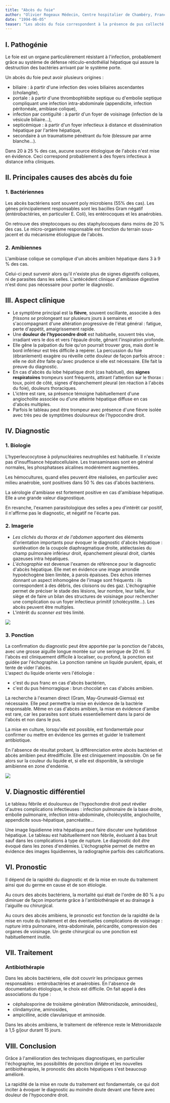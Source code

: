 ```yaml
---
title: "Abcès du foie"
author: "Olivier Rogeaux Médecin, Centre hospitalier de Chambéry, France."
date: "1994-06-05"
teaser: "Les abcès du foie correspondent à la présence de pus collecté en une ou plusieurs poches à l'intérieur du foie. Ils peuvent être bactériens ou amibiens et sont plus fréquents en pays tropical que dans les pays du Nord. Actuellement leur traitement est médical."
---
```


## I. Pathogénie

Le foie est un organe particulièrement résistant à l'infection, probablement grâce au système de défense réticulo-endothélial hépatique qui assure la destruction des bactéries arrivant par le système porte.

Un abcès du foie peut avoir plusieurs origines :

*   biliaire : à partir d'une infection des voies biliaires ascendantes (cholangite),
*   portale : à partir d'une thrombophlébite septique ou d'embolie septique compliquant une infection intra-abdominale (appendicite, infection péritonéale, amibiase colique),
*   infection par contiguïté : à partir d'un foyer de voisinage (infection de la vésicule biliaire...),
*   septicémique : à partir d'un foyer infectieux à distance et dissémination hépatique par l'artère hépatique,
*   secondaire à un traumatisme pénétrant du foie (blessure par arme blanche...).

Dans 20 à 25 % des cas, aucune source étiologique de l'abcès n'est mise en évidence. Ceci correspond probablement à des foyers infectieux à distance infra cliniques.

## II. Principales causes des abcès du foie

### 1. Bactériennes

Les abcès bactériens sont souvent poly microbiens (55% des cas). Les gènes principalement responsables sont les bacilles Gram négatif (entérobactéries, en particulier E. Coli), les entérocoques et les anaérobies.

On retrouve des streptocoques ou des staphylocoques dans moins de 20 % des cas. Le micro-organisme responsable est fonction du terrain sous-jacent et du mécanisme étiologique de l'abcès.

### 2. Amibiennes

L'amibiase colique se complique d'un abcès amibien hépatique dans 3 à 9 % des cas.

Celui-ci peut survenir alors qu'il n'existe plus de signes digestifs coliques, ni de parasites dans les selles. L'antécédent clinique d'amibiase digestive n'est donc pas nécessaire pour porter le diagnostic.

## III. Aspect clinique

*   Le symptôme principal est la **fièvre**_,_ souvent oscillante, associée à des _frissons se_ prolongeant sur plusieurs jours à semaines et s'accompagnant d'une altération progressive de l'état général : fatigue, perte d'appétit, amaigrissement rapide.
*   Une **douleur de l'hypocondre droit** est habituelle, souvent très vive, irradiant vers le dos et vers l'épaule droite, gênant l'inspiration profonde.
*   Elle gêne la palpation du foie qu'on pourrait trouver gros, mais dont le bord inférieur est très difficile à repérer. La percussion du foie (ébranlement) exagère ou réveille cette douleur de façon parfois atroce : elle ne doit _être_ faite qu'avec prudence si elle est nécessaire. Elle fait la preuve du diagnostic.
*   En cas d'abcès du lobe hépatique droit (cas habituel), des **signes** **respiratoires** trompeurs sont fréquents, attirant l'attention sur le thorax : toux, point de côté, signes d'épanchement pleural (en réaction à l'abcès du foie), douleurs thoraciques.
*   L'ictère est rare, sa présence témoigne habituellement d'une angiocholite associée ou d'une atteinte hépatique diffuse en cas d'abcès multiples.
*   Parfois le tableau peut être trompeur avec présence d'une fièvre isolée avec très peu de symptômes douloureux de l'hypocondre droit.

## IV. Diagnostic

### 1. Biologie

L'hyperleucocytose à polynucléaires neutrophiles est habituelle. Il n'existe pas d'insuffisance hépatocellulaire. Les transaminases sont en général normales, les phosphatases alcalines modérément augmentées.

Les hémocultures, quand elles peuvent être réalisées, en particulier avec milieu anaérobie, sont positives dans 50 % des cas d'abcès bactériens.

La sérologie d'amibiase est fortement positive en cas d'amibiase hépatique. Elle a une grande valeur diagnostique.

En revanche, l'examen parasitologique des selles a peu d'intérêt car positif, il n'affirme pas le diagnostic, et négatif ne l'écarte pas.

### 2. Imagerie

*   _Les clichés du thorax et de l'abdomen_ apportent des éléments d'orientation importants pour évoquer le diagnostic d'abcès hépatique : surélévation de la coupole diaphragmatique droite, atélectasies du champ pulmonaire inférieur droit, épanchement pleural droit, clartés gazeuses intra hépatiques.
*   _L'échographie_ est devenue l'examen de référence pour le diagnostic d'abcès hépatique. Elle met en évidence une image arrondie hypoéchogène bien limitée, à parois épaisses. Des échos internes donnant un aspect inhomogène de l'image sont fréquents : ils correspondent à des débris, des cloisons ou des gaz. L'échographie permet de préciser le stade des lésions, leur nombre, leur taille, leur siège et de faire un bilan des structures de voisinage pour rechercher une complication ou un foyer infectieux primitif (cholécystite...). Les abcès peuvent être multiples.
*   L'intérêt du _scanner est_ très limité.

![](i594-1.jpg)


### 3. Ponction

La confirmation du diagnostic peut être apportée par la ponction de l'abcès, avec une grosse aiguille longue montée sur une seringue de 20 ml. Si l'abcès est cliniquement difficile à localiser, ou profond, la ponction est guidée par l'échographie. La ponction ramène un liquide purulent, épais, et tente de vider l'abcès.  
L'aspect du liquide oriente vers l'étiologie :

*   c'est du pus franc en cas d'abcès bactérien,
*   c'est du pus hémorragique : brun chocolat en cas d'abcès amibien.

La recherche à l'examen direct (Gram, May-Grunwald-Giemsa) est nécessaire. Elle peut permettre la mise en évidence de la bactérie responsable. Même en cas d'abcès amibien, la mise en évidence d'amibe est rare, car les parasites sont situés essentiellement dans la paroi de l'abcès et non dans le pus.

La mise en culture, lorsqu'elle est possible, est fondamentale pour confirmer ou mettre en évidence les germes et guider le traitement antibiotique.

En l'absence de résultat probant, la différenciation entre abcès bactérien et abcès amibien peut êtredifficile. Elle est cliniquement impossible. On se fie alors sur la couleur du liquide et, si elle est disponible, la sérologie amibienne en zone d'endémie.

![](i594-2.jpg)


## V. Diagnostic différentiel

Le tableau fébrile et douloureux de l'hypochondre droit peut révéler d'autres complications infectieuses : infection pulmonaire de la base droite, embolie pulmonaire, infection intra-abdominale, cholécystite, angiocholite, appendicite sous-hépatique, pancréatite...

Une image liquidienne intra hépatique peut faire discuter une hydatidose hépatique. Le tableau est habituellement non fébrile, évoluant à bas bruit sauf dans les complications à type de rupture. Le diagnostic doit _être_ évoqué dans les zones d'endémies. L'échographie permet de mettre en évidence des images liquidiennes, la radiographie parfois des calcifications.

## VI. Pronostic

Il dépend de la rapidité du diagnostic et de la mise en route du traitement ainsi que du germe en cause et de son étiologie.

Au cours des abcès bactériens, la mortalité qui était de l'ordre de 80 % a pu diminuer de façon importante grâce à l'antibiothérapie et au drainage à l'aiguille ou chirurgical.

Au cours des abcès amibiens, le pronostic est fonction de la rapidité de la mise en route du traitement et des éventuelles complications de voisinage : rupture intra pulmonaire, intra-abdominale, péricardite, compression des organes de voisinage. Un geste chirurgical ou une ponction est habituellement inutile.

## VII. Traitement

### Antibiothérapie

Dans les abcès bactériens, elle doit couvrir les principaux germes responsables : entérobactéries et anaérobies. En l'absence de documentation étiologique, le choix est difficile. On fait appel à des associations du type :

*   céphalosporine de troisième génération (Métronidazole, aminosides),
*   clindamycine, aminosides,
*   ampicilline, acide clavulanique et aminoside.

Dans les abcès amibiens, le traitement de référence reste le Métronidazole à 1,5 g/jour durant 15 jours.

## VIII. Conclusion

Grâce à l'amélioration des techniques diagnostiques, en particulier l'échographie, les possibilités de ponction dirigée et les nouvelles antibiothérapies, le pronostic des abcès hépatiques s'est beaucoup amélioré.

La rapidité de la mise en route du traitement est fondamentale, ce qui doit inciter à évoquer le diagnostic au moindre doute devant une fièvre avec douleur de l'hypocondre droit.